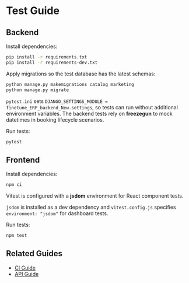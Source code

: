 # Test Guide

## Backend

Install dependencies:

```bash
pip install -r requirements.txt
pip install -r requirements-dev.txt
```

Apply migrations so the test database has the latest schemas:

```bash
python manage.py makemigrations catalog marketing
python manage.py migrate
```

`pytest.ini` sets `DJANGO_SETTINGS_MODULE = finetune_ERP_backend_New.settings`, so tests can run without additional environment variables. The backend tests rely on **freezegun** to mock datetimes in booking lifecycle scenarios.

Run tests:

```bash
pytest
```

## Frontend

Install dependencies:

```bash
npm ci
```

Vitest is configured with a **jsdom** environment for React component tests.

`jsdom` is installed as a dev dependency and `vitest.config.js` specifies `environment: "jsdom"` for dashboard tests.

Run tests:

```bash
npm test
```

## Related Guides
- [CI Guide](project/CI_GUIDE.md)
- [API Guide](API_GUIDE.md)
